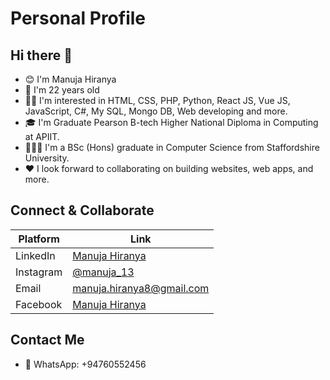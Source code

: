 # Personal Profile

## Hi there 👋

- 😊 I'm Manuja Hiranya
- 🎂 I'm 22 years old
- 🧑‍💻 I'm interested in HTML, CSS, PHP, Python, React JS, Vue JS, JavaScript, C#, My SQL, Mongo DB, Web developing and more.
- 🎓 I'm Graduate Pearson B-tech Higher National Diploma in Computing at APIIT.
- 👨🏻‍🎓 I'm a BSc (Hons) graduate in Computer Science from Staffordshire University.
- ❤️ I look forward to collaborating on building websites, web apps, and more.

## Connect & Collaborate
| Platform | Link |
| --- | --- |
| LinkedIn | [Manuja Hiranya](https://www.linkedin.com/in/manuja-hiranya-8020b4257/) |
| Instagram | [@manuja_13](https://www.instagram.com/manuja_13/) |
| Email | [manuja.hiranya8@gmail.com](mailto:manuja.hiranya8@gmail.com) |
| Facebook | [Manuja Hiranya](https://facebook.com/manuja.hiranya/) |

## Contact Me
- 💬 WhatsApp: +94760552456
